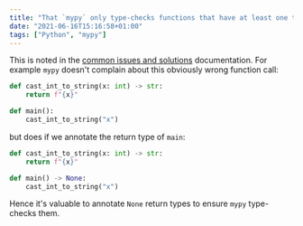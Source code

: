 ```yaml
---
title: "That `mypy` only type-checks functions that have at least one type annotation"
date: "2021-06-16T15:16:58+01:00"
tags: ["Python", "mypy"]
---
```


This is noted in the [common issues and solutions][mypy_docs] documentation. For
example `mypy` doesn't complain about this obviously wrong function call:

[mypy_docs]: https://mypy.readthedocs.io/en/stable/common_issues.html#no-errors-reported-for-obviously-wrong-code

```py
def cast_int_to_string(x: int) -> str:
    return f"{x}"

def main():
    cast_int_to_string("x")
```

but does if we annotate the return type of `main`:

```py
def cast_int_to_string(x: int) -> str:
    return f"{x}"

def main() -> None:
    cast_int_to_string("x")
```

Hence it's valuable to annotate `None` return types to ensure `mypy` type-checks
them.
